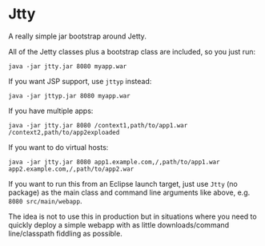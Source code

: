 
Jtty
====

A really simple jar bootstrap around Jetty.

All of the Jetty classes plus a bootstrap class are included, so you just run:

    java -jar jtty.jar 8080 myapp.war

If you want JSP support, use `jttyp` instead:

    java -jar jttyp.jar 8080 myapp.war

If you have multiple apps:

    java -jar jtty.jar 8080 /context1,path/to/app1.war /context2,path/to/app2exploaded

If you want to do virtual hosts:

    java -jar jtty.jar 8080 app1.example.com,/,path/to/app1.war app2.example.com,/,path/to/app2.war

If you want to run this from an Eclipse launch target, just use `Jtty` (no package) as the main class and command line arguments like above, e.g. `8080 src/main/webapp`.

The idea is not to use this in production but in situations where you need to quickly deploy a simple webapp with as little downloads/command line/classpath fiddling as possible.

